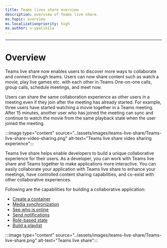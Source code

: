 ```yaml
---
title: Teams lives share overview
description: overview of Teams live share.
ms.topic: overview
ms.localizationpriority: high
ms.author: v-ypalikila
---
```

---

# Overview

 Teams live share now enables users to discover more ways to collaborate and connect through teams. Users can now share content such as watch a movie, play live games etc. with each other in Teams One-on-one calls, group calls, schedule meetings, and meet now.

 Users can share the same collaboration experience as other users in a meeting even if they join after the meeting has already started. For example, three users have started  watching a movie together in a Teams meeting. After 15 minutes, another user who has joined the meeting can sync and continue to watch the movie from the same playback state when the user joined the meeting.

:::image type="content" source="../assets/images/teams-live-share/Teams-live-share-video-sharing.png" alt-text="Teams live share video sharing experience":::

Teams live share helps enable developers to build a unique collaborative experience for their users. As a developer, you can work with Teams live share and Teams together to make applications more interactive. You can easily collaborate your application with Teams live share to enhance your meetings, have controlled content sharing capabilities, and co-exist with other collaborative experiences.

 Following are the capabilities ​for building a collaborative application:

* [Create a container](teams-live-share-sdk-capabilities.md#container-creation)
* [Media synchronization](teams-live-share-sdk-capabilities.md#media-synchronizer)
* [See who is online](teams-live-share-sdk-capabilities.md#see-who-is-online)
* [Send notifications](teams-live-share-sdk-capabilities.md#send-notifications)
* [Role-based state](teams-live-share-sdk-capabilities.md#role-based-state)
* [Build a playlist](teams-live-share-sdk-capabilities.md#build-a-playlist)

:::image type="content" source="../assets/images/teams-live-share/Teams-live-share.png" alt-text="Teams live share":::